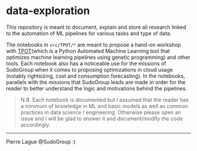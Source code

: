 # data-exploration

This repository is meant to document, explain and store all research linked to the automation of ML pipelines for various tasks and type of data.

The notebooks in `src/TPOT/*` are meant to propose a hand-on workshop with [TPOT](https://epistasislab.github.io/tpot/)(which is a Python Automated Machine Learning tool that optimizes machine learning pipelines using genetic programming) and other tools. Each notebook also has a noticeable use for the missions of SudoGroup when it comes to proposing optimizations in cloud usage (notably rightsizing, cost and consumption forecasting). In the notebooks, parallels with the missions that SudoGroup leads are made in order for the reader to better understand the logic and motivations behind the pipelines.

> N.B. Each notebook is documented but I assumed that the reader has a minimum of knowledge in ML and basic models as well as common practices in data science / engineering. Otherwise please open an issue and I will be glad to answer it and document/modify the code accordingly.


--- 

Pierre Lague @SudoGroup :)

